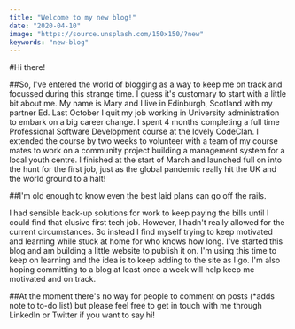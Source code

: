```yaml
---
title: "Welcome to my new blog!"
date: "2020-04-10"
image: "https://source.unsplash.com/150x150/?new"
keywords: "new-blog"
---
```


#Hi there!

##So, I've entered the world of blogging as a way to keep me on track and focussed during this strange time.
I guess it's customary to start with a little bit about me. My name is Mary and I live in Edinburgh, Scotland with my partner Ed. Last October I quit my job working in University administration to embark on a big career change. I spent 4 months completing a full time Professional Software Development course at the lovely CodeClan. I extended the course by two weeks to volunteer with a team of my course mates to work on a community project building a management system for a local youth centre. I finished at the start of March and launched full on into the hunt for the first job, just as the global pandemic really hit the UK and the world ground to a halt!

##I'm old enough to know even the best laid plans can go off the rails. 

I had sensible back-up solutions for work to keep paying the bills until I could find that elusive first tech job. However, I hadn't really allowed for the current circumstances. So instead I find myself trying to keep motivated and learning while stuck at home for who knows how long. I've started this blog and am building a little website to publish it on. I'm using this time to keep on learning and the idea is to keep adding to the site as I go. I'm also hoping committing to a blog at least once a week will help keep me motivated and on track.

##At the moment there's no way for people to comment on posts (*adds note to to-do list) but please feel free to get in touch with me through LinkedIn or Twitter if you want to say hi!
 

